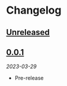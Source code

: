# Changelog

<!-- Don't forget to update links at the end of this page! -->

## [Unreleased]

## [0.0.1]

_2023-03-29_

- Pre-release

<!-- Links -->
[Unreleased]: https://github.com/adevinta/spark-android/compare/0.0.1...HEAD
[0.0.1]: https://github.com/adevinta/spark-android/releases/tag/0.0.1
